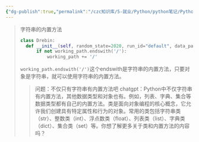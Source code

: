 ```yaml
---
{"dg-publish":true,"permalink":"/czc知识库/5-就业/Python/python笔记/Python的内置函数或内置方法/","dgPassFrontmatter":true,"created":"2024-12-07T08:39:46.949+08:00","updated":"2024-12-08T12:19:23.714+08:00"}
---
```




> 字符串的内置方法
> ```python
> class Drebin:
> 	def __init__(self, random_state=2020, run_id="default", data_path = '', working_path="./"):   
> 		if not working_path.endswith('/'):  
> 			working_path += '/'
> ```
> `working_path.endswith('/')`这个endswith是字符串的内置方法，只要对象是字符串，就可以使用字符串的内置方法。
>
> >问题：不仅只有字符串有内置方法吧
> >chatgpt：Python中不仅字符串有内置方法，其他数据类型和对象也有。例如，列表、字典、集合等数据类型都有自己的内置方法。类是面向对象编程的核心概念，它允许我们创建具有特定属性和行为的对象。常用的类包括字符串类（str）、整数类（int）、浮点数类（float）、列表类（list）、字典类（dict）、集合类（set）等。你想了解更多关于类和内置方法的内容吗？

